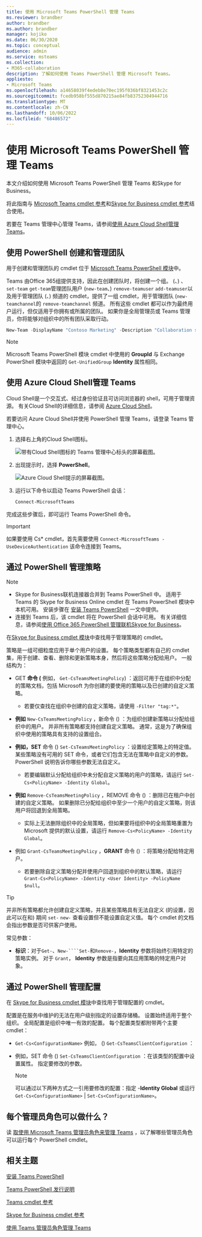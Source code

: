 ```yaml
---
title: 使用 Microsoft Teams PowerShell 管理 Teams
ms.reviewer: brandber
author: brandber
ms.author: brandber
manager: kojiko
ms.date: 06/30/2020
ms.topic: conceptual
audience: admin
ms.service: msteams
ms.collection:
- M365-collaboration
description: 了解如何使用 Teams PowerShell 管理 Microsoft Teams。
appliesto:
- Microsoft Teams
ms.openlocfilehash: a14658039f4edeb8e70ec195f036bf8321453c2c
ms.sourcegitcommit: fcedb958bf555d870215ae84fb83752304944716
ms.translationtype: MT
ms.contentlocale: zh-CN
ms.lasthandoff: 10/06/2022
ms.locfileid: "68486572"
---
```

# <a name="manage-teams-with-microsoft-teams-powershell"></a>使用 Microsoft Teams PowerShell 管理 Teams

本文介绍如何使用 Microsoft Teams PowerShell 管理 Teams 和Skype for Business。

将此指南与 [Microsoft Teams cmdlet 参考](/powershell/teams/?view=teams-ps)和[Skype for Business cmdlet 参考](/powershell/skype/intro?view=skype-ps)结合使用。

若要在 Teams 管理中心管理 Teams，请参阅[使用 Azure Cloud Shell管理 Teams](#manage-teams-with-azure-cloud-shell)。

## <a name="create-and-manage-teams-using-powershell"></a>使用 PowerShell 创建和管理团队

用于创建和管理团队的 cmdlet 位于 [Microsoft Teams PowerShell 模块](https://www.powershellgallery.com/packages/MicrosoftTeams/)中。

Teams 由Office 365组提供支持，因此在创建团队时，将创建一个组。  (、) 、 ``set-team`` ``get-team``管理团队用户 (``new-team``、) ``remove-teamuser`` ``add-teamuser``以及用于管理团队 (、) 频道的 cmdlet，提供了一组 cmdlet，用于管理团队 (``new-teamchannel``的 ``remove-teamchannel`` 频道。 所有这些 cmdlet 都可以作为最终用户运行，但仅适用于你拥有或所属的团队。 如果你是全局管理员或 Teams 管理员，你将能够对组织中的所有团队采取行动。

```powershell
New-Team -DisplayName "Contoso Marketing" -Description "Collaboration space for Contoso's Marketing department"
```

> [!NOTE]
> Microsoft Teams PowerShell 模块 cmdlet 中使用的 **GroupId** 与 Exchange PowerShell 模块中返回的 ``Get-UnifiedGroup`` **Identity** 属性相同。

## <a name="manage-teams-with-azure-cloud-shell"></a>使用 Azure Cloud Shell管理 Teams

Cloud Shell是一个交互式、经过身份验证且可访问浏览器的 shell，可用于管理资源。 有关Cloud Shell的详细信息，请参阅 [Azure Cloud Shell](/azure/cloud-shell/overview)。

若要访问 Azure Cloud Shell并使用 PowerShell 管理 Teams，请登录 Teams 管理中心。

1. 选择右上角的Cloud Shell图标。

    ![带有Cloud Shell图标的 Teams 管理中心标头的屏幕截图。](media/cloud-shell-icon-select.png)

1. 出现提示时，选择 **PowerShell**。

    ![Azure Cloud Shell提示的屏幕截图。](media/cloud-shell.png)

1. 运行以下命令以启动 Teams PowerShell 会话：

    ```powershell
    Connect-MicrosoftTeams
    ```

完成这些步骤后，即可运行 Teams PowerShell 命令。

> [!IMPORTANT]
> 如果要使用 Cs* cmdlet，首先需要使用 ``Connect-MicrosoftTeams -UseDeviceAuthentication`` 该命令连接到 Teams。

## <a name="manage-policies-via-powershell"></a>通过 PowerShell 管理策略

> [!NOTE]
> - Skype for Business联机连接器合并到 Teams PowerShell 中。 适用于 Teams 的 Skype for Business Online cmdlet 在 Teams PowerShell 模块中本机可用。 安装步骤在 [安装 Teams PowerShell](teams-powershell-install.md) 一文中提供。
> - 连接到 Teams 后，该 cmdlet 将在 PowerShell 会话中可用。 有关详细信息，请参阅[使用 Office 365 PowerShell 管理联机Skype for Business](/office365/enterprise/powershell/manage-skype-for-business-online-with-office-365-powershell)。

在[Skype for Business cmdlet 模块](/powershell/module/teams)中查找用于管理策略的 cmdlet。

策略是一组可细粒度应用于单个用户的设置。 每个策略类型都有自己的 cmdlet 集，用于创建、查看、删除和更新策略本身，然后将这些策略分配给用户。 一般结构为：

- GET **命令 (** 例如， ``Get-CsTeamsMeetingPolicy``) ：返回可用于在组织中分配的策略文档，包括 Microsoft 为你创建的要使用的策略以及已创建的自定义策略。
  - 若要仅查找在组织中创建的自定义策略，请使用 ``-Filter "tag:*"``。

- **例如** ``New-CsTeamsMeetingPolicy`` ，新命令 () ：为组织创建新策略以分配给组织中的用户。 并非所有策略都支持创建自定义策略。 通常，这是为了确保组织中使用的策略具有支持的设置组合。

- **例如，SET** 命令 () ``Set-CsTeamsMeetingPolicy`` ：设置给定策略上的特定值。 某些策略没有可用的 SET 命令，或者它们包含无法在策略中自定义的参数。 PowerShell 说明告诉你哪些参数无法自定义。
  - 若要编辑默认分配给组织中未分配自定义策略的用户的策略，请运行 ``Set-Cs<PolicyName> -Identity Global``。

- **例如** ``Remove-CsTeamsMeetingPolicy`` ，REMOVE 命令 () ：删除已在租户中创建的自定义策略。 如果删除已分配给组织中至少一个用户的自定义策略，则该用户将回退到全局策略。
  - 实际上无法删除组织中的全局策略，但如果要将组织中的全局策略重置为 Microsoft 提供的默认设置，请运行 ``Remove-Cs<PolicyName> -Identity Global``。

- 例如 ``Grant-CsTeamsMeetingPolicy`` ，**GRANT** 命令 () ：将策略分配给特定用户。
  - 若要删除自定义策略分配并使用户回退到组织中的默认策略，请运行 ``Grant-Cs<PolicyName> -Identity <User Identity> -PolicyName $null``。

> [!TIP]
> 并非所有策略都允许创建自定义策略，并且某些策略具有无法自定义 (的设置，因此可以在和) 期间 ``set-`` ``new-`` 查看设置但不能设置自定义值。 每个 cmdlet 的文档会指出参数是否可供客户使用。

常见参数：

- **标识**：对于``Get-``、``New-````Set-``和``Remove-``，**Identity** 参数将始终引用特定的策略实例。 对于 ``Grant``， **Identity** 参数是指要向其应用策略的特定用户对象。

## <a name="manage-configurations-via-powershell"></a>通过 PowerShell 管理配置

在 [Skype for Business cmdlet 模块](/powershell/module/skype)中查找用于管理配置的 cmdlet。

配置是在服务中维护的无法在用户级别指定的设置存储桶。 设置始终适用于整个组织。 全局配置是组织中唯一有效的配置。 每个配置类型都附带两个主要 cmdlet：

- ``Get-Cs<ConfigurationName>`` 例如， () ``Get-CsTeamsClientConfiguration`` ：

- 例如，SET 命令 () ``Set-CsTeamsClientConfiguration`` ：在该类型的配置中设置属性。 指定要修改的参数。
    > [!NOTE]
    > 可以通过以下两种方式之一引用要修改的配置：指定 -**Identity Global** 或运行 ``Get-Cs<ConfigurationName>`` | ``Set-Cs<ConfigurationName>``。

## <a name="what-can-each-admin-role-do"></a>每个管理员角色可以做什么？

读 [取使用 Microsoft Teams 管理员角色来管理 Teams](using-admin-roles.md) ，以了解哪些管理员角色可以运行每个 PowerShell cmdlet。

## <a name="related-topics"></a>相关主题

[安装 Teams PowerShell](teams-powershell-install.md)

[Teams PowerShell 发行说明](teams-powershell-release-notes.md)

[Teams cmdlet 参考](/powershell/teams/?view=teams-ps)

[Skype for Business cmdlet 参考](/powershell/skype/intro?view=skype-ps)

[使用 Teams 管理员角色管理 Teams](using-admin-roles.md)
